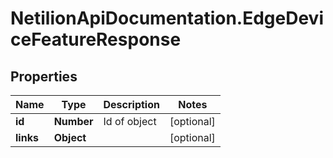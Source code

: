 # NetilionApiDocumentation.EdgeDeviceFeatureResponse

## Properties
Name | Type | Description | Notes
------------ | ------------- | ------------- | -------------
**id** | **Number** | Id of object | [optional] 
**links** | **Object** |  | [optional] 
